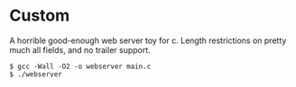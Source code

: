 # Custom

A horrible good-enough web server toy for c. Length restrictions on pretty much all fields, and no trailer support.

```shell-session
$ gcc -Wall -O2 -o webserver main.c
$ ./webserver
```
